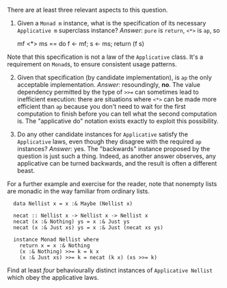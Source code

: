 There are at least three relevant aspects to this question.

  1. Given a `Monad m` instance, what is the specification of its necessary `Applicative m` superclass instance? *Answer*: `pure` is `return`, `<*>` is `ap`, so

        mf <*> ms == do f <- mf; s <- ms; return (f s)

Note that this specification is not a law of the `Applicative` class. It's a requirement on `Monad`s, to ensure consistent usage patterns.

  2. Given that specification (by candidate implementation), is `ap` the only acceptable implementation. *Answer*: resoundingly, **no**. The value dependency permitted by the type of `>>=` can sometimes lead to inefficient execution: there are situations where `<*>` can be made more efficient than `ap` because you don't need to wait for the first computation to finish before you can tell what the second computation is. The "applicative do" notation exists exactly to exploit this possibility.

  3. Do any other candidate instances for `Applicative` satisfy the `Applicative` laws, even though they disagree with the required `ap` instances? *Answer*: yes. The "backwards" instance proposed by the question is just such a thing. Indeed, as another answer observes, any applicative can be turned backwards, and the result is often a different beast.

For a further example and exercise for the reader, note that nonempty lists are monadic in the way familiar from ordinary lists.

      data Nellist x = x :& Maybe (Nellist x)

      necat :: Nellist x -> Nellist x -> Nellist x
      necat (x :& Nothing) ys = x :& Just ys
      necat (x :& Just xs) ys = x :& Just (necat xs ys)

      instance Monad Nellist where
        return x = x :& Nothing
        (x :& Nothing) >>= k = k x
        (x :& Just xs) >>= k = necat (k x) (xs >>= k)

Find at least *four* behaviourally distinct instances of `Applicative Nellist` which obey the applicative laws.
